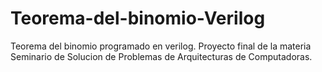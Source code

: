 # Teorema-del-binomio-Verilog
Teorema del binomio programado en verilog. Proyecto final de la materia Seminario de Solucion de Problemas de Arquitecturas de Computadoras.
